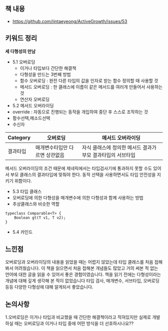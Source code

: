 ## 책 내용
- https://github.com/jintaeyeong/ActiveGrowth/issues/53

## 키워드 정리 
**세 다형성의 만남**
- 5.1 오버로딩
  - 이거나 타입보다 간단한 해결책
  - 다형성을 만드는 3번째 방법
  - 함수 오버로딩 : 완전 다른 타입의 값을 인자로 받는 함수 정의할 때 사용할 것
  - 메서드 오버로딩 : 한 클래스에 이름이 같은 메서드를 여러개 만들어서 사용하는 것 
  - 연산자 오버로딩
- 5.2 메서드 오버라이딩
 - override : 자동으로 진행되는 동작을 개입하여 중단 후 스스로 조작하는 것
 - 함수선택,메소드선택
 - 수신자

| Category | 오버로딩 | 메서드 오버라이딩 |
|---|---|---|
| 결과타입 | 매개변수타입만 다르면 상관없음 | 자식 클래스에 정의한 메서드 결과가 부모 결과타입의 서브타입 |

메서드 오버라이딩의 조건 때문에 제네릭에서는 타입검사기에 통과하지 못할 수도 있어서 부모 클래스의 결과타입에 맞춰야 한다.
동적 선택을 사용하면서도 타입 안전성을 지키기 위함이다.

- 5.3 타입 클래스
 - 오버로딩에 의한 다형성을 매개변수에 의한 다형성과 함께 사용하는 방법
 - 추상클래스와 비슷한 역할
```
typeclass Comparable<T> {
    Boolean gt(T v1, T v2);
}
```
- 5.4 카인드

## 느낀점 
오버로딩과 오버라이딩의 내용을 읽었을 때는 어렵지 않았는데 타입 클래스를 처음 접해봐서 어려웠습니다.
이 책을 읽으면서 처음 접해본 개념들도 많았고 거의 써본 적 없는 언어에 대한 글을 읽을 수 있어서 좋은 경험이였습니다.
책을 읽기 전에는 다형성이라는 개념에 대해 깊게 생각해 본 적이 없었습니다
타입 검사, 매개변수, 서브타입, 오버로딩 등등 다양한 다형성에 대해 알게되서 좋았습니다.

## 논의사항 
1.오버로딩은 이거나 타입과 비교했을 때 간단한 해결책이라고 적혀있지만 실제로 개발하실 때는 오버로딩과 이거나 타입 중에 어떤 방식을 더 선호하시나요?? 
